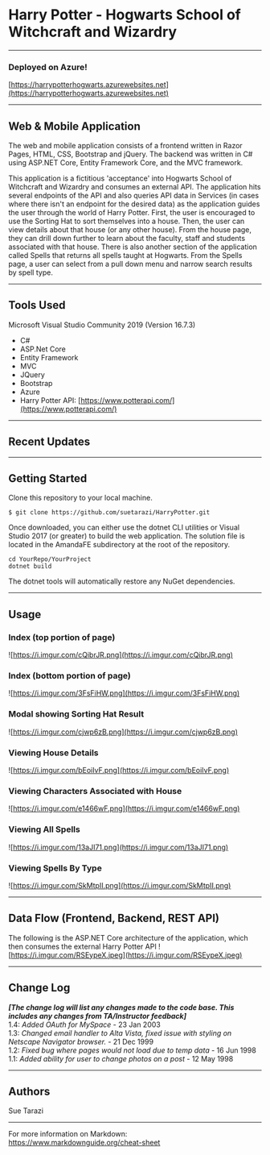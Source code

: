 # Harry Potter - Hogwarts School of Witchcraft and Wizardry

---
### Deployed on Azure!

[https://harrypotterhogwarts.azurewebsites.net](https://harrypotterhogwarts.azurewebsites.net)

---
## Web & Mobile Application

The web and mobile application consists of a frontend written in Razor Pages, HTML, CSS,
Bootstrap and jQuery. The backend was written in C# using ASP.NET Core, Entity Framework Core, and the MVC framework.

This application is a fictitious 'acceptance' into Hogwarts School of Witchcraft and Wizardry and consumes an external API. The application hits several endpoints of the API and also queries API data in Services (in cases where there isn't an endpoint for the desired data) as the application guides the user through the world of Harry Potter. First, the user is encouraged to use the Sorting Hat to sort themselves into a house. Then, the user can view details about that house (or any other house). From the house page, they can drill down further to learn about the faculty, staff and students associated with that house. There is also another section of the application called Spells that returns all spells taught at Hogwarts. From the Spells page, a user can select from a pull down menu and narrow search results by spell type.  

---

## Tools Used
Microsoft Visual Studio Community 2019 (Version 16.7.3)

- C#
- ASP.Net Core
- Entity Framework
- MVC
- JQuery
- Bootstrap
- Azure
- Harry Potter API: [https://www.potterapi.com/](https://www.potterapi.com/)

---

## Recent Updates

---

## Getting Started

Clone this repository to your local machine.

```
$ git clone https://github.com/suetarazi/HarryPotter.git
```
Once downloaded, you can either use the dotnet CLI utilities or Visual Studio 2017 (or greater) to build the web application. The solution file is located in the AmandaFE subdirectory at the root of the repository.
```
cd YourRepo/YourProject
dotnet build
```
The dotnet tools will automatically restore any NuGet dependencies. 

---

## Usage

### Index (top portion of page)
![https://i.imgur.com/cQibrJR.png](https://i.imgur.com/cQibrJR.png)

### Index (bottom portion of page)
![https://i.imgur.com/3FsFiHW.png](https://i.imgur.com/3FsFiHW.png)

### Modal showing Sorting Hat Result 
![https://i.imgur.com/cjwp6zB.png](https://i.imgur.com/cjwp6zB.png)

### Viewing House Details
![https://i.imgur.com/bEoiIvF.png](https://i.imgur.com/bEoiIvF.png)

### Viewing Characters Associated with House 
![https://i.imgur.com/e1466wF.png](https://i.imgur.com/e1466wF.png)

### Viewing All Spells 
![https://i.imgur.com/13aJI71.png](https://i.imgur.com/13aJI71.png)

### Viewing Spells By Type
![https://i.imgur.com/SkMtpII.png](https://i.imgur.com/SkMtpII.png)

---
## Data Flow (Frontend, Backend, REST API)
The following is the ASP.NET Core architecture of the application, which then consumes the external Harry Potter API
![https://i.imgur.com/RSEypeX.jpeg](https://i.imgur.com/RSEypeX.jpeg)

---

## Change Log
***[The change log will list any changes made to the code base. This includes any changes from TA/Instructor feedback]***  
1.4: *Added OAuth for MySpace* - 23 Jan 2003  
1.3: *Changed email handler to Alta Vista, fixed issue with styling on Netscape Navigator browser.* - 21 Dec 1999  
1.2: *Fixed bug where pages would not load due to temp data* - 16 Jun 1998  
1.1: *Added ability for user to change photos on a post* - 12 May 1998  

---

## Authors
Sue Tarazi

---

For more information on Markdown: https://www.markdownguide.org/cheat-sheet
